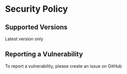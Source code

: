 # Security Policy

## Supported Versions

Latest version only

## Reporting a Vulnerability

To report a vulnerability, please create an issue on GitHub
